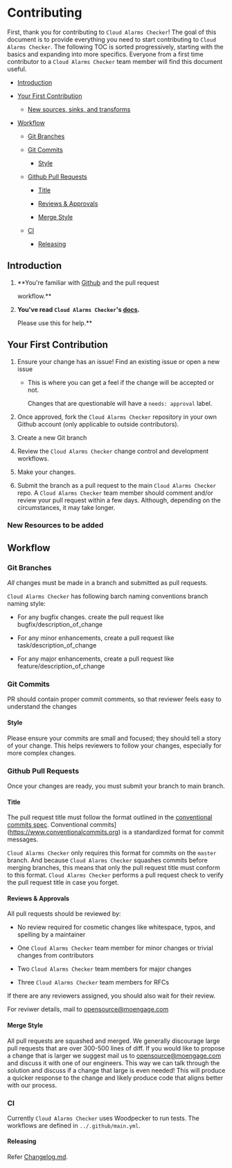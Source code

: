# Contributing



First, thank you for contributing to `Cloud Alarms Checker`! The goal of this document is to provide everything you need to start contributing to `Cloud Alarms Checker`. The following TOC is sorted progressively, starting with the basics and expanding into more specifics. Everyone from a first time contributor to a `Cloud Alarms Checker` team member will find this document useful.



- [Introduction](#introduction)

- [Your First Contribution](#your-first-contribution)

  - [New sources, sinks, and transforms](#new-sources-sinks-and-transforms)

- [Workflow](#workflow)

  - [Git Branches](#git-branches)

  - [Git Commits](#git-commits)

    - [Style](#style)

  - [Github Pull Requests](#github-pull-requests)

    - [Title](#title)

    - [Reviews & Approvals](#reviews--approvals)

    - [Merge Style](#merge-style)

  - [CI](#ci)

    - [Releasing](#releasing)



## Introduction



1. **You're familiar with [Github](https://github.com) and the pull request

   workflow.**

2. **You've read `Cloud Alarms Checker`'s [docs](../README.md).**

   Please use this for help.**



## Your First Contribution



1. Ensure your change has an issue! Find an existing issue or open a new issue

   - This is where you can get a feel if the change will be accepted or not.

     Changes that are questionable will have a `needs: approval` label.

2. Once approved, fork the `Cloud Alarms Checker` repository in your own Github account (only applicable to outside contributors).

3. Create a new Git branch 

4. Review the `Cloud Alarms Checker` change control and development workflows.

5. Make your changes.

6. Submit the branch as a pull request to the main `Cloud Alarms Checker` repo. A `Cloud Alarms Checker` team member should comment and/or review your pull request within a few days. Although, depending on the circumstances, it may take longer.



### New Resources to be added





## Workflow



### Git Branches



_All_ changes must be made in a branch and submitted as pull requests.

`Cloud Alarms Checker` has following barch naming conventions branch naming style:



   - For any bugfix changes. create the pull request like bugfix/description_of_change

   - For any minor enhancements, create a pull request like task/description_of_change

   - For any major enhancements, create a pull request like feature/description_of_change



### Git Commits



PR should contain proper commit comments, so that reviewer feels easy to understand the changes



#### Style



Please ensure your commits are small and focused; they should tell a story of your change. This helps reviewers to follow your changes, especially for more complex changes.



### Github Pull Requests



Once your changes are ready, you must submit your branch to main branch.



#### Title



The pull request title must follow the format outlined in the [conventional commits spec](https://www.conventionalcommits.org). Conventional commits](https://www.conventionalcommits.org) is a standardized format for commit messages. 



`Cloud Alarms Checker` only requires this format for commits on the `master` branch. And because `Cloud Alarms Checker` squashes commits before merging branches, this means that only the pull request title must conform to this format. `Cloud Alarms Checker` performs a pull request check to verify the pull request title in case you forget.





#### Reviews & Approvals



All pull requests should be reviewed by:



- No review required for cosmetic changes like whitespace, typos, and spelling by a maintainer

- One `Cloud Alarms Checker` team member for minor changes or trivial changes from contributors

- Two `Cloud Alarms Checker` team members for major changes

- Three `Cloud Alarms Checker` team members for RFCs



If there are any reviewers assigned, you should also wait for their review.



For reviwer details, mail to opensource@moengage.com



#### Merge Style



All pull requests are squashed and merged. We generally discourage large pull requests that are over 300-500 lines of diff. If you would like to propose a change that is larger we suggest mail us to opensource@moengage.com and discuss it with one of our engineers. This way we can talk through the solution and discuss if a change that large is even needed! This will produce a quicker response to the change and likely produce code that aligns better with our process.



### CI



Currently `Cloud Alarms Checker` uses Woodpecker to run tests. The workflows are defined in `../.github/main.yml`.



#### Releasing



Refer [Changelog.md](./CHANGELOG.md).